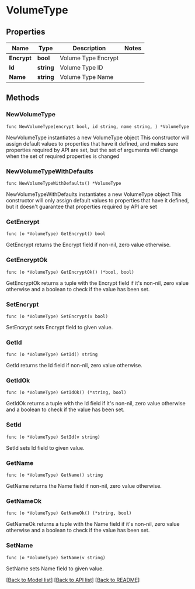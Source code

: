 # VolumeType

## Properties

Name | Type | Description | Notes
------------ | ------------- | ------------- | -------------
**Encrypt** | **bool** | Volume Type Encrypt | 
**Id** | **string** | Volume Type ID | 
**Name** | **string** | Volume Type Name | 

## Methods

### NewVolumeType

`func NewVolumeType(encrypt bool, id string, name string, ) *VolumeType`

NewVolumeType instantiates a new VolumeType object
This constructor will assign default values to properties that have it defined,
and makes sure properties required by API are set, but the set of arguments
will change when the set of required properties is changed

### NewVolumeTypeWithDefaults

`func NewVolumeTypeWithDefaults() *VolumeType`

NewVolumeTypeWithDefaults instantiates a new VolumeType object
This constructor will only assign default values to properties that have it defined,
but it doesn't guarantee that properties required by API are set

### GetEncrypt

`func (o *VolumeType) GetEncrypt() bool`

GetEncrypt returns the Encrypt field if non-nil, zero value otherwise.

### GetEncryptOk

`func (o *VolumeType) GetEncryptOk() (*bool, bool)`

GetEncryptOk returns a tuple with the Encrypt field if it's non-nil, zero value otherwise
and a boolean to check if the value has been set.

### SetEncrypt

`func (o *VolumeType) SetEncrypt(v bool)`

SetEncrypt sets Encrypt field to given value.


### GetId

`func (o *VolumeType) GetId() string`

GetId returns the Id field if non-nil, zero value otherwise.

### GetIdOk

`func (o *VolumeType) GetIdOk() (*string, bool)`

GetIdOk returns a tuple with the Id field if it's non-nil, zero value otherwise
and a boolean to check if the value has been set.

### SetId

`func (o *VolumeType) SetId(v string)`

SetId sets Id field to given value.


### GetName

`func (o *VolumeType) GetName() string`

GetName returns the Name field if non-nil, zero value otherwise.

### GetNameOk

`func (o *VolumeType) GetNameOk() (*string, bool)`

GetNameOk returns a tuple with the Name field if it's non-nil, zero value otherwise
and a boolean to check if the value has been set.

### SetName

`func (o *VolumeType) SetName(v string)`

SetName sets Name field to given value.



[[Back to Model list]](../README.md#documentation-for-models) [[Back to API list]](../README.md#documentation-for-api-endpoints) [[Back to README]](../README.md)


